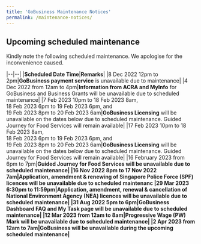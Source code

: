 ```yaml
---
title: 'GoBusiness Maintenance Notices'
permalink: /maintenance-notices/
---
```


## Upcoming scheduled maintenance

Kindly note the following scheduled maintenance. We apologise for the inconvenience caused.

|--|--|
|<b>Scheduled Date Time</b>|<b>Remarks</b>|
|8 Dec 2022 12pm to 2pm|<b>GoBusiness payment service</b> is unavailable due to maintenance|
|4 Dec 2022 from 12am to 4pm|<b>Information from ACRA and MyInfo</b> for GoBusiness and Business Grants will be unavailable due to scheduled maintenance|
|7 Feb 2023 10pm to 18 Feb 2023 8am,<br>18 Feb 2023 6pm to 19 Feb 2023 6pm, and<br>19 Feb 2023 8pm to 20 Feb 2023 6am|<b>GoBusiness Licensing</b> will be unavailable on the dates below due to scheduled maintenance. Guided Journey for Food Services will remain available|
|17 Feb 2023 10pm to 18 Feb 2023 8am,<br>18 Feb 2023 6pm to 19 Feb 2023 6pm, and<br>19 Feb 2023 8pm to 20 Feb 2023 6am|<b>GoBusiness Licensing</b> will be unavailable on the dates below due to scheduled maintenance. Guided Journey for Food Services will remain available|
|16 February 2023 from 6pm to 7pm|<b>Guided Journey for Food Services<b> will be unavailable due to scheduled maintenance|
|16 Nov 2022 8pm to 17 Nov 2022 7am|Application, amendment & renewing of <b>Singapore Police Force (SPF) licences</b> will be unavailable due to scheduled maintenanc
|29 Mar 2023 6:30pm to 11:59pm|Application, amendment, renewal & cancellation of <b>National Environment Agency (NEA)</b> licences will be unavailable due to scheduled maintenance|
|31 Aug 2022 5pm to 6pm|GoBusiness Dashboard FAQ and My Task page</b> will be unavailable due to scheduled maintenance|
|12 Mar 2023 from 12am to 8am|<b>Progressive Wage (PW) Mark</b> will be unavailable due to scheduled maintenance|
|2 Apr 2023 from 12am to 7am|<b>GoBusiness will be unavailable during the upcoming scheduled maintenance</b>|


<script src="/jquery/jquery.min.js"></script>
<script src="/jquery/resize-tables.js"></script>
